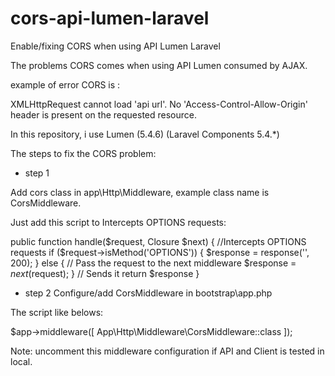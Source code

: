 # cors-api-lumen-laravel
Enable/fixing CORS when using API Lumen Laravel

The problems CORS comes when using API Lumen consumed by AJAX.

example of error CORS is : 

XMLHttpRequest cannot load 'api url'. No 'Access-Control-Allow-Origin' header is present on the requested resource.

In this repository, i use Lumen (5.4.6) (Laravel Components 5.4.*)

The steps to fix the CORS problem:

- step 1

Add cors class in app\Http\Middleware, example class name is CorsMiddleware.

Just add this script to Intercepts OPTIONS requests:

public function handle($request, Closure $next)
{
        //Intercepts OPTIONS requests
        if ($request->isMethod('OPTIONS')) {
            $response = response('', 200);
        } else {
            // Pass the request to the next middleware
            $response = $next($request);
        }
        // Sends it
        return $response
}

- step 2
Configure/add CorsMiddleware in bootstrap\app.php

The script like belows:

$app->middleware([
    App\Http\Middleware\CorsMiddleware::class
 ]);
 
 Note: uncomment this middleware configuration if API and Client is tested in local.
 
 
    
